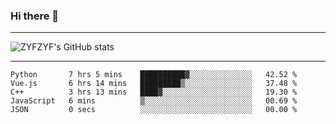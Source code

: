 ### Hi there 👋

-------

<!--

- 🔭 I’m currently working on ...
- 🌱 I’m currently learning Rust
- 👯 I’m looking to collaborate on ...
- 🤔 I’m looking for help with ...
- 💬 Ask me about ...
- 📫 How to reach me: ...
- 😄 Pronouns: ...
- ⚡ Fun fact: ...

-------
-->

![ZYFZYF's GitHub stats](https://github-readme-stats.vercel.app/api?username=ZYFZYF)


-------

<!--START_SECTION:waka-->

```text
Python       7 hrs 5 mins    ██████████▓░░░░░░░░░░░░░░   42.52 %
Vue.js       6 hrs 14 mins   █████████▒░░░░░░░░░░░░░░░   37.48 %
C++          3 hrs 13 mins   ████▓░░░░░░░░░░░░░░░░░░░░   19.30 %
JavaScript   6 mins          ▒░░░░░░░░░░░░░░░░░░░░░░░░   00.69 %
JSON         0 secs          ░░░░░░░░░░░░░░░░░░░░░░░░░   00.00 %
```

<!--END_SECTION:waka-->


